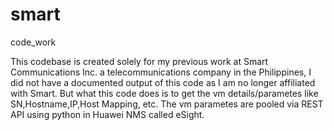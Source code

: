 # smart
code_work

This codebase is created solely for my previous work at Smart Communications Inc. a telecommunications company in the Philippines, I did not have a documented output of this code as I am no longer affiliated with Smart. But what this code does is to get the vm details/parametes like SN,Hostname,IP,Host Mapping, etc. The vm parametes are pooled via REST API using python in Huawei NMS called eSight.
